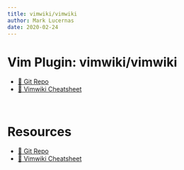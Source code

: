 ```yaml
---
title: vimwiki/vimwiki
author: Mark Lucernas
date: 2020-02-24
---
```


# Vim Plugin: vimwiki/vimwiki

- [📄 Git Repo](https://github.com/vimwiki/vimwiki)
- [📄 Vimwiki Cheatsheet](https://thedarnedestthing.com/vimwiki%20cheatsheet)

<br>

# Resources

- [📄 Git Repo](https://github.com/vimwiki/vimwiki)
- [📄 Vimwiki Cheatsheet](https://thedarnedestthing.com/vimwiki%20cheatsheet)
